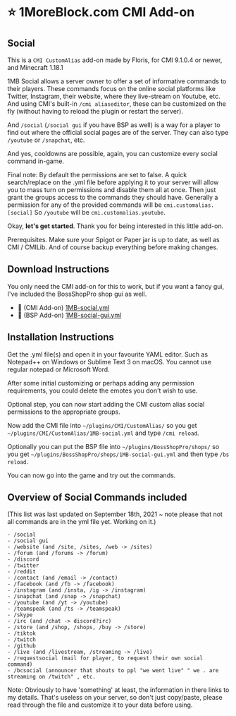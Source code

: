 # :star: 1MoreBlock.com CMI Add-on

## Social

This is a `CMI CustomAlias` add-on made by Floris, for CMI 9.1.0.4 or newer, and Minecraft 1.18.1

1MB Social allows a server owner to offer a set of informative commands to their players. These commands focus on the online social platforms like Twitter, Instagram, their website, where they live-stream on Youtube, etc. And using CMI's built-in `/cmi aliaseditor`, these can be customized on the fly (without having to reload the plugin or restart the server).

And `/social` (`/social gui` if you have BSP as well) is a way for a player to find out where the official social pages are of the server. They can also type `/youtube` or `/snapchat`, etc.

And yes, cooldowns are possible, again, you can customize every social command in-game. 

Final note: By default the permissions are set to false. A quick search/replace on the .yml file before applying it to your server will allow you to mass turn on permissions and disable them all at once. Then just grant the groups access to the commands they should have. Generally a permission for any of the provided commands will be `cmi.customalias.[social]` So `/youtube` will be `cmi.customalias.youtube`. 

Okay, **let's get started**. Thank you for being interested in this little add-on.

Prerequisites. Make sure your Spigot or Paper jar is up to date, as well as CMI / CMILib. And of course backup everything before making changes. 

## Download Instructions

You only need the CMI add-on for this to work, but if you want a fancy gui, I've included the BossShopPro shop gui as well.

- :file_folder: (CMI Add-on) [1MB-social.yml](/Resources/Add-ons/social/1MB-social.yml)
- :file_folder: (BSP Add-on) [1MB-social-gui.yml](/Resources/Add-ons/social/1MB-social-gui.yml)

## Installation Instructions

Get the .yml file(s) and open it in your favourite YAML editor. Such as Notepad++ on Windows or Sublime Text 3 on macOS. You cannot use regular notepad or Microsoft Word.

After some initial customizing or perhaps adding any permission requirements, you could delete the emotes you don't wish to use.

Optional step, you can now start adding the CMI custom alias social permissions to the appropriate groups.

Now add the CMI file into `~/plugins/CMI/CustomAlias/` so you get `~/plugins/CMI/CustomAlias/1MB-social.yml` and type `/cmi reload`.

Optionally you can put the BSP file into `~/plugins/BossShopPro/shops/` so you get `~/plugins/BossShopPro/shops/1MB-social-gui.yml` and then type `/bs reload`.

You can now go into the game and try out the commands.

## Overview of Social Commands included

(This list was last updated on September 18th, 2021 ~ note please that not all commands are in the yml file yet. Working on it.)

```
- /social
- /social gui
- /website (and /site, /sites, /web -> /sites)
- /forum (and /forums -> /forum)
- /discord
- /twitter
- /reddit
- /contact (and /email -> /contact)
- /facebook (and /fb -> /facebook)
- /instagram (and /insta, /ig -> /instagram)
- /snapchat (and /snap -> /snapchat)
- /youtube (and /yt -> /youtube)
- /teamspeak (and /ts -> /teamspeak)
- /skype
- /irc (and /chat -> discord?irc)
- /store (and /shop, /shops, /buy -> /store)
- /tiktok
- /twitch
- /github
- /live (and /livestream, /streaming -> /live)
- /requestsocial (mail for player, to request their own social command)
- /bcsocial (announcer that shouts to ppl "we went live" " we . are streaming on /twitch" , etc.
```

Note: Obviously to have 'something' at least, the information in there links to my details. That's useless on your server, so don't just copy/paste, please read through the file and customize it to your data before using. 
